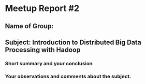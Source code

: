 # Meetup Report #2

## Name of Group:
## Subject: Introduction to Distributed Big Data Processing with Hadoop




### Short summary and your conclusion
 



 
 ### Your observations and comments about the subject.